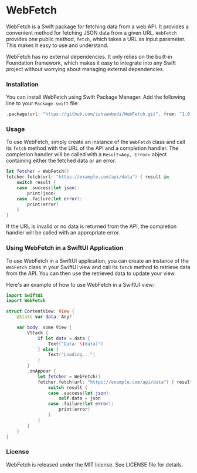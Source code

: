 # WebFetch

WebFetch is a Swift package for fetching data from a web API. It provides a convenient method for fetching JSON data from a given URL. `WebFetch` provides one public method, `fetch`, which takes a URL as input parameter. This makes it easy to use and understand.

WebFetch has no external dependencies. It only relies on the built-in Foundation framework, which makes it easy to integrate into any Swift project without worrying about managing external dependencies.

### Installation

You can install WebFetch using Swift Package Manager. Add the following line to your `Package.swift` file:
```swift
.package(url: "https://github.com/ishaanbedi/WebFetch.git", from: "1.0.0")
```

### Usage

To use WebFetch, simply create an instance of the `WebFetch` class and call its `fetch` method with the URL of the API and a completion handler. The completion handler will be called with a `Result<Any, Error>` object containing either the fetched data or an error.

```swift
let fetcher = WebFetch()
fetcher.fetch(url: "https://example.com/api/data") { result in
    switch result {
    case .success(let json):
        print(json)
    case .failure(let error):
        print(error)
    }
}
```

If the URL is invalid or no data is returned from the API, the completion handler will be called with an appropriate error.

### Using WebFetch in a SwiftUI Application

To use WebFetch in a SwiftUI application, you can create an instance of the `WebFetch` class in your SwiftUI view and call its `fetch` method to retrieve data from the API. You can then use the retrieved data to update your view.

Here's an example of how to use WebFetch in a SwiftUI view:

```swift
import SwiftUI
import WebFetch

struct ContentView: View {
    @State var data: Any?

    var body: some View {
        VStack {
            if let data = data {
                Text("Data: \(data)")
            } else {
                Text("Loading...")
            }
        }
        .onAppear {
            let fetcher = WebFetch()
            fetcher.fetch(url: "https://example.com/api/data") { result in
                switch result {
                case .success(let json):
                    self.data = json
                case .failure(let error):
                    print(error)
                }
            }
        }
    }
}
```

### License

WebFetch is released under the MIT license. See LICENSE file for details.
